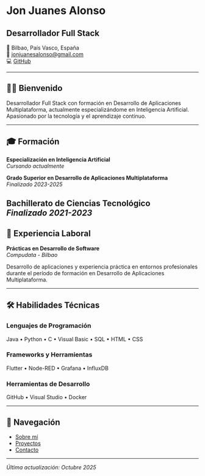 # Jon Juanes Alonso
## Desarrollador Full Stack

📍 Bilbao, País Vasco, España  
📧 jonjuanesalonso@gmail.com  
💻 [GitHub](https://github.com/jon-juanes)

---

## 👨‍💻 Bienvenido

Desarrollador Full Stack con formación en Desarrollo de Aplicaciones Multiplataforma, actualmente especializándome en Inteligencia Artificial. Apasionado por la tecnología y el aprendizaje continuo.

---

## 🎓 Formación

**Especialización en Inteligencia Artificial**  
*Cursando actualmente*

**Grado Superior en Desarrollo de Aplicaciones Multiplataforma**  
*Finalizado 2023-2025*

**Bachillerato de Ciencias Tecnológico**  
*Finalizado 2021-2023*
---

## 💼 Experiencia Laboral

**Prácticas en Desarrollo de Software**  
*Compudata - Bilbao*

Desarrollo de aplicaciones y experiencia práctica en entornos profesionales durante el período de formación en Desarrollo de Aplicaciones Multiplataforma.

---

## 🛠️ Habilidades Técnicas

### Lenguajes de Programación
Java • Python • C • Visual Basic • SQL • HTML • CSS

### Frameworks y Herramientas
Flutter • Node-RED • Grafana • InfluxDB

### Herramientas de Desarrollo
GitHub • Visual Studio • Docker

---

## 🔗 Navegación

- [Sobre mí](sobre-mi.md)
- [Proyectos](proyectos.md)
- [Contacto](contacto.md)

---

*Última actualización: Octubre 2025*
